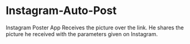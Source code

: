 # Instagram-Auto-Post
Instagram Poster App
Receives the picture over the link. He shares the picture he received with the parameters given on Instagram.
